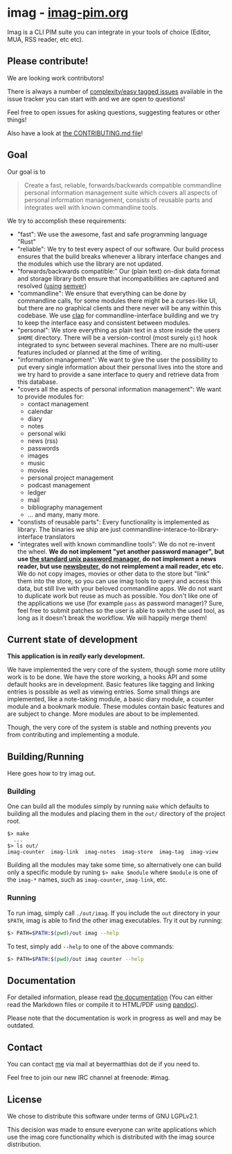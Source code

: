 # imag - [imag-pim.org](http://imag-pim.org)

Imag is a CLI PIM suite you can
integrate in your tools of choice (Editor, MUA, RSS reader, etc etc).

## Please contribute!

We are looking work contributors!

There is always a number of
[complexity/easy tagged issues](https://github.com/matthiasbeyer/imag/issues?q=is%3Aopen+is%3Aissue+label%3Acomplexity%2Feasy)
available in the issue tracker you can start with and we are open to questions!

Feel free to open issues for asking questions, suggesting features or other
things!

Also have a look at [the CONTRIBUTING.md file](./CONTRIBUTING.md)!

## Goal

Our goal is to

> Create a fast, reliable, forwards/backwards compatible commandline personal
> information management suite which covers all aspects of personal information
> management, consists of reusable parts and integrates well with known
> commandline tools.

We try to accomplish these requirements:

* "fast": We use the awesome, fast and safe programming language "Rust"
* "reliable": We try to test every aspect of our software. Our build process
  ensures that the build breaks whenever a library interface changes and the
  modules which use the library are not updated.
* "forwards/backwards compatible:" Our (plain text) on-disk data format and
  storage library both ensure that incompatibilities are captured and resolved
  ([using](https://crates.io/crates/semver) [semver](https://semver.org))
* "commandline": We ensure that everything can be done by commandline calls, for
  some modules there might be a curses-like UI, but there are no graphical
  clients and there never will be any within this codebase. We use
  [clap](https://crates.io/crates/clap) for commandline-interface building and
  we try to keep the interface easy and consistent between modules.
* "personal": We store everything as plain text in a store inside the users
  `$HOME` directory. There will be a version-control (most surely `git`) hook
  integrated to sync between several machines. There are no multi-user features
  included or planned at the time of writing.
* "information management": We want to give the user the possibility to put
  every single information about their personal lives into the store and we try
  hard to provide a sane interface to query and retrieve data from this
  database.
* "covers all the aspects of personal information management": We want to
  provide modules for:
  * contact management
  * calendar
  * diary
  * notes
  * personal wiki
  * news (rss)
  * passwords
  * images
  * music
  * movies
  * personal project management
  * podcast management
  * ledger
  * mail
  * bibliography management
  * ... and many, many more.
* "constists of reusable parts": Every functionality is implemented as library.
  The binaries we ship are just commandline-interace-to-library-interface
  translators
* "integrates well with known commandline tools": We do not re-invent the wheel.
  **We do not implement "yet another password manager", but use
  [the standard unix password manager](https://www.passwordstore.org/), do not
  implement a news reader, but use [newsbeuter](http://www.newsbeuter.org/),
  do not reimplement a mail reader, etc etc.**
  We do not copy images, movies or other data to the store but "link" them into
  the store, so you can use imag tools to query and access this data, but still
  live with your beloved commandline apps. We do not want to duplicate work but
  reuse as much as possible.
  You don't like one of the applications we use (for example `pass` as password
  manager)? Sure, feel free to submit patches so the user is able to switch the
  used tool, as long as it doesn't break the workflow. We will happily merge
  them!

## Current state of development

**This application is in _really_ early development.**

We have implemented the very core of the system, though some more utility work
is to be done.
We have the store working, a hooks API and some default hooks are in
development.
Basic features like tagging and linking entries is possible as well as viewing
entries.
Some small things are implemented, like a note-taking module, a basic diary
module, a counter module and a bookmark module.
These modules contain basic features and are subject to change.
More modules are about to be implemented.

Though, the very core of the system is stable and nothing prevents _you_ from
contributing and implementing a module.

## Building/Running

Here goes how to try imag out.

### Building

One can build all the modules simply by running `make` which defaults to
building all the modules and placing them in the `out/` directory of the project
root.

```
$> make
  ...
$> ls out/
imag-counter  imag-link  imag-notes  imag-store  imag-tag  imag-view
```

Building all the modules may take some time, so alternatively one can build only
a specific module
by runing `$> make $module` where `$module` is one of  the `imag-*` names, such
as `imag-counter`, `imag-link`, etc.

### Running

To run imag, simply call `./out/imag`.
If you include the `out` directory in your `$PATH`, imag is able to find the
other imag executables. Try it out by running:

```bash
$> PATH=$PATH:$(pwd)/out imag --help
```

To test, simply add `--help` to one of the above commands:

```bash
$> PATH=$PATH:$(pwd)/out imag counter --help
```

## Documentation

For detailed information, please read [the documentation](./doc/) (You can
either read the Markdown files or compile it to HTML/PDF using
[pandoc](http://pandoc.org)).

Please note that the documentation is work in progress as well and may be
outdated.

## Contact

You can contact [me](https://github.com/matthiasbeyer) via mail at beyermatthias
dot de if you need to.

Feel free to join our new IRC channel at freenode: #imag.

## License

We chose to distribute this software under terms of GNU LGPLv2.1.

This decision was made to ensure everyone can write applications which use the
imag core functionality which is distributed with the imag source distribution.

